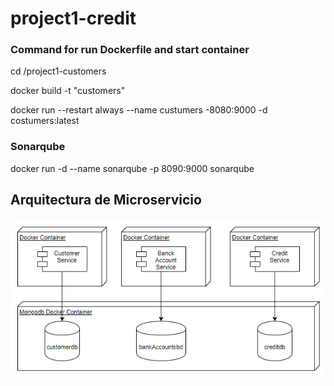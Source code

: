 # project1-credit

### Command for run Dockerfile and start container
cd /project1-customers

docker build -t "customers"

docker run --restart always --name custumers -8080:9000 -d costumers:latest

### Sonarqube

docker run -d --name sonarqube -p 8090:9000 sonarqube

## Arquitectura de Microservicio
![Arquitectura](arquitectura.png)